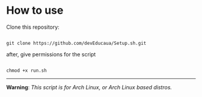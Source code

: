 # How to use

Clone this repository:
```Shell

git clone https://github.com/devEducaua/Setup.sh.git

```

after, give permissions for the script

```Shell

chmod +x run.sh

```

---

**Warning**: *This script is for Arch Linux, or Arch Linux based distros.*
